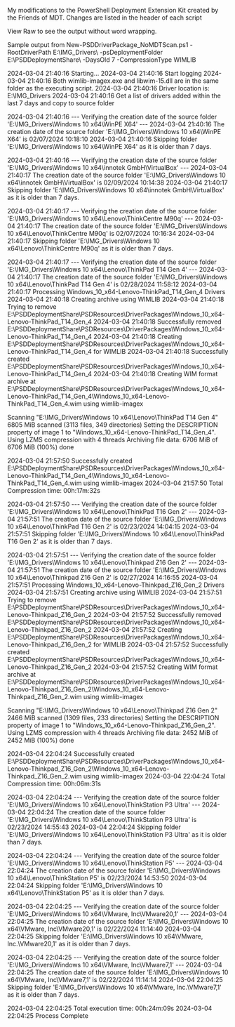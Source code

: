 My modifications to the PowerShell Deployment Extension Kit created by the Friends of MDT.
Changes are listed in the header of each script

View Raw to see the output without word wrapping.

Sample output from New-PSDDriverPackage_NoMDTScan.ps1 -RootDriverPath E:\IMG_Drivers\ -psDeploymentFolder E:\PSDDeploymentShare\ -DaysOld 7 -CompressionType WIMLIB

2024-03-04 21:40:16 Starting...
2024-03-04 21:40:16 Start logging
2024-03-04 21:40:16 Both wimlib-imagex.exe and libwim-15.dll are in the same folder as the executing script.
2024-03-04 21:40:16 Driver location is: E:\IMG_Drivers
2024-03-04 21:40:16 Get a list of drivers added within the last 7 days and copy to source folder

2024-03-04 21:40:16 --- Verifying the creation date of the source folder 'E:\IMG_Drivers\Windows 10 x64\WinPE X64' ---
2024-03-04 21:40:16 The creation date of the source folder 'E:\IMG_Drivers\Windows 10 x64\WinPE X64' is 02/07/2024 10:18:10
2024-03-04 21:40:16 Skipping folder 'E:\IMG_Drivers\Windows 10 x64\WinPE X64' as it is older than 7 days.


2024-03-04 21:40:16 --- Verifying the creation date of the source folder 'E:\IMG_Drivers\Windows 10 x64\innotek GmbH\VirtualBox' ---
2024-03-04 21:40:17 The creation date of the source folder 'E:\IMG_Drivers\Windows 10 x64\innotek GmbH\VirtualBox' is 02/09/2024 10:14:38
2024-03-04 21:40:17 Skipping folder 'E:\IMG_Drivers\Windows 10 x64\innotek GmbH\VirtualBox' as it is older than 7 days.


2024-03-04 21:40:17 --- Verifying the creation date of the source folder 'E:\IMG_Drivers\Windows 10 x64\Lenovo\ThinkCentre M90q' ---
2024-03-04 21:40:17 The creation date of the source folder 'E:\IMG_Drivers\Windows 10 x64\Lenovo\ThinkCentre M90q' is 02/07/2024 10:16:34
2024-03-04 21:40:17 Skipping folder 'E:\IMG_Drivers\Windows 10 x64\Lenovo\ThinkCentre M90q' as it is older than 7 days.


2024-03-04 21:40:17 --- Verifying the creation date of the source folder 'E:\IMG_Drivers\Windows 10 x64\Lenovo\ThinkPad T14 Gen 4' ---
2024-03-04 21:40:17 The creation date of the source folder 'E:\IMG_Drivers\Windows 10 x64\Lenovo\ThinkPad T14 Gen 4' is 02/28/2024 11:58:12
2024-03-04 21:40:17 Processing Windows_10_x64-Lenovo-ThinkPad_T14_Gen_4 Drivers
2024-03-04 21:40:18 Creating archive using WIMLIB
2024-03-04 21:40:18 Trying to remove E:\PSDDeploymentShare\PSDResources\DriverPackages\Windows_10_x64-Lenovo-ThinkPad_T14_Gen_4
2024-03-04 21:40:18 Successfully removed E:\PSDDeploymentShare\PSDResources\DriverPackages\Windows_10_x64-Lenovo-ThinkPad_T14_Gen_4
2024-03-04 21:40:18 Creating E:\PSDDeploymentShare\PSDResources\DriverPackages\Windows_10_x64-Lenovo-ThinkPad_T14_Gen_4 for WIMLIB
2024-03-04 21:40:18 Successfully created E:\PSDDeploymentShare\PSDResources\DriverPackages\Windows_10_x64-Lenovo-ThinkPad_T14_Gen_4
2024-03-04 21:40:18 Creating WIM format archive at E:\PSDDeploymentShare\PSDResources\DriverPackages\Windows_10_x64-Lenovo-ThinkPad_T14_Gen_4\Windows_10_x64-Lenovo-ThinkPad_T14_Gen_4.wim using wimlib-imagex


Scanning "E:\IMG_Drivers\Windows 10 x64\Lenovo\ThinkPad T14 Gen 4"
6805 MiB scanned (3113 files, 349 directories)
Setting the DESCRIPTION property of image 1 to "Windows_10_x64-Lenovo-ThinkPad_T14_Gen_4".
Using LZMS compression with 4 threads
Archiving file data: 6706 MiB of 6706 MiB (100%) done


2024-03-04 21:57:50 Successfully created E:\PSDDeploymentShare\PSDResources\DriverPackages\Windows_10_x64-Lenovo-ThinkPad_T14_Gen_4\Windows_10_x64-Lenovo-ThinkPad_T14_Gen_4.wim using wimlib-imagex
2024-03-04 21:57:50 Total Compression time: 00h:17m:32s


2024-03-04 21:57:50 --- Verifying the creation date of the source folder 'E:\IMG_Drivers\Windows 10 x64\Lenovo\ThinkPad T16 Gen 2' ---
2024-03-04 21:57:51 The creation date of the source folder 'E:\IMG_Drivers\Windows 10 x64\Lenovo\ThinkPad T16 Gen 2' is 02/23/2024 14:04:15
2024-03-04 21:57:51 Skipping folder 'E:\IMG_Drivers\Windows 10 x64\Lenovo\ThinkPad T16 Gen 2' as it is older than 7 days.


2024-03-04 21:57:51 --- Verifying the creation date of the source folder 'E:\IMG_Drivers\Windows 10 x64\Lenovo\Thinkpad Z16 Gen 2' ---
2024-03-04 21:57:51 The creation date of the source folder 'E:\IMG_Drivers\Windows 10 x64\Lenovo\Thinkpad Z16 Gen 2' is 02/27/2024 14:16:55
2024-03-04 21:57:51 Processing Windows_10_x64-Lenovo-Thinkpad_Z16_Gen_2 Drivers
2024-03-04 21:57:51 Creating archive using WIMLIB
2024-03-04 21:57:51 Trying to remove E:\PSDDeploymentShare\PSDResources\DriverPackages\Windows_10_x64-Lenovo-Thinkpad_Z16_Gen_2
2024-03-04 21:57:52 Successfully removed E:\PSDDeploymentShare\PSDResources\DriverPackages\Windows_10_x64-Lenovo-Thinkpad_Z16_Gen_2
2024-03-04 21:57:52 Creating E:\PSDDeploymentShare\PSDResources\DriverPackages\Windows_10_x64-Lenovo-Thinkpad_Z16_Gen_2 for WIMLIB
2024-03-04 21:57:52 Successfully created E:\PSDDeploymentShare\PSDResources\DriverPackages\Windows_10_x64-Lenovo-Thinkpad_Z16_Gen_2
2024-03-04 21:57:52 Creating WIM format archive at E:\PSDDeploymentShare\PSDResources\DriverPackages\Windows_10_x64-Lenovo-Thinkpad_Z16_Gen_2\Windows_10_x64-Lenovo-Thinkpad_Z16_Gen_2.wim using wimlib-imagex


Scanning "E:\IMG_Drivers\Windows 10 x64\Lenovo\Thinkpad Z16 Gen 2"
2466 MiB scanned (1309 files, 233 directories)
Setting the DESCRIPTION property of image 1 to "Windows_10_x64-Lenovo-Thinkpad_Z16_Gen_2".
Using LZMS compression with 4 threads
Archiving file data: 2452 MiB of 2452 MiB (100%) done


2024-03-04 22:04:24 Successfully created E:\PSDDeploymentShare\PSDResources\DriverPackages\Windows_10_x64-Lenovo-Thinkpad_Z16_Gen_2\Windows_10_x64-Lenovo-Thinkpad_Z16_Gen_2.wim using wimlib-imagex
2024-03-04 22:04:24 Total Compression time: 00h:06m:31s


2024-03-04 22:04:24 --- Verifying the creation date of the source folder 'E:\IMG_Drivers\Windows 10 x64\Lenovo\ThinkStation P3 Ultra' ---
2024-03-04 22:04:24 The creation date of the source folder 'E:\IMG_Drivers\Windows 10 x64\Lenovo\ThinkStation P3 Ultra' is 02/23/2024 14:55:43
2024-03-04 22:04:24 Skipping folder 'E:\IMG_Drivers\Windows 10 x64\Lenovo\ThinkStation P3 Ultra' as it is older than 7 days.


2024-03-04 22:04:24 --- Verifying the creation date of the source folder 'E:\IMG_Drivers\Windows 10 x64\Lenovo\ThinkStation P5' ---
2024-03-04 22:04:24 The creation date of the source folder 'E:\IMG_Drivers\Windows 10 x64\Lenovo\ThinkStation P5' is 02/23/2024 14:53:50
2024-03-04 22:04:24 Skipping folder 'E:\IMG_Drivers\Windows 10 x64\Lenovo\ThinkStation P5' as it is older than 7 days.


2024-03-04 22:04:25 --- Verifying the creation date of the source folder 'E:\IMG_Drivers\Windows 10 x64\VMware, Inc\VMware20,1' ---
2024-03-04 22:04:25 The creation date of the source folder 'E:\IMG_Drivers\Windows 10 x64\VMware, Inc\VMware20,1' is 02/22/2024 11:14:40
2024-03-04 22:04:25 Skipping folder 'E:\IMG_Drivers\Windows 10 x64\VMware, Inc.\VMware20,1' as it is older than 7 days.


2024-03-04 22:04:25 --- Verifying the creation date of the source folder 'E:\IMG_Drivers\Windows 10 x64\VMware, Inc\VMware7,1' ---
2024-03-04 22:04:25 The creation date of the source folder 'E:\IMG_Drivers\Windows 10 x64\VMware, Inc\VMware7,1' is 02/22/2024 11:14:14
2024-03-04 22:04:25 Skipping folder 'E:\IMG_Drivers\Windows 10 x64\VMware, Inc.\VMware7,1' as it is older than 7 days.


2024-03-04 22:04:25 Total execution time: 00h:24m:09s
2024-03-04 22:04:25 Process Complete
